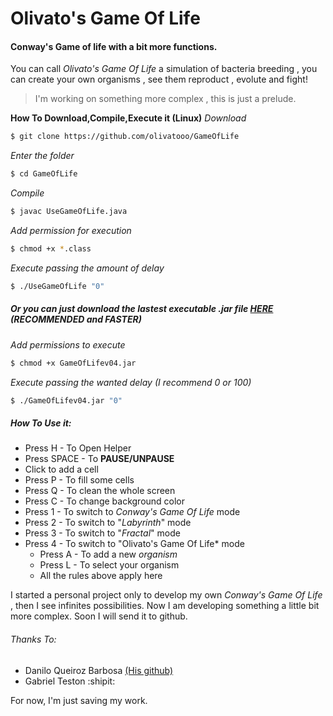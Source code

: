 # Olivato's Game Of Life
#### Conway's Game of life with a bit more functions.
You can call *Olivato's Game Of Life* a simulation of bacteria breeding , you can create your own organisms , see them reproduct , evolute and fight!
> I'm working on something more complex , this is just a prelude.

**How To Download,Compile,Execute it (Linux)**
*Download*
```sh
$ git clone https://github.com/olivatooo/GameOfLife
```
*Enter the folder*
```sh
$ cd GameOfLife
```
*Compile*
```sh
$ javac UseGameOfLife.java
```
*Add permission for execution*

```sh
$ chmod +x *.class
```
*Execute passing the amount of delay*

```sh
$ ./UseGameOfLife "0"
```
##### Or you can just download the lastest executable .jar file [HERE](http://www.mediafire.com/file/h085jahtm9jhemd/GameOfLifev04.jar) *(RECOMMENDED and FASTER)*
*Add permissions to execute*
```sh
$ chmod +x GameOfLifev04.jar
```
*Execute passing the wanted delay (I recommend 0 or 100)*
```sh
$ ./GameOfLifev04.jar "0"
```
##### How To Use it:
 * Press H - To Open Helper
 * Press SPACE - To **PAUSE/UNPAUSE**
 * Click to add a cell
 * Press P - To fill some cells
 * Press Q - To clean the whole screen
 * Press C - To change background color
 * Press 1 - To switch to *Conway's Game Of Life* mode
 * Press 2 - To switch to "*Labyrinth*" mode
 * Press 3 - To switch to "*Fractal*" mode
 * Press 4 - To switch to "Olivato's Game Of Life* mode
    * Press A - To add a new *organism*
    * Press L - To select your organism
    * All the rules above apply here
    
 



I started a personal project only to develop my own *Conway's Game Of Life* , then I see infinites possibilities. Now I am developing something a little bit more complex. Soon I will send it to github. 
###### Thanks To:
 - Danilo Queiroz Barbosa [(His github)](https://github.com/electronicdrops/)
 - Gabriel Teston :shipit:

For now, I'm just saving my work.



